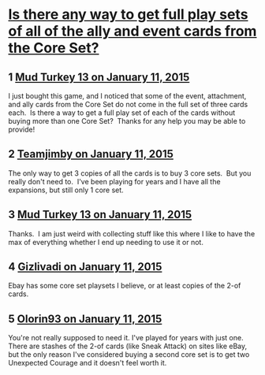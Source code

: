 # [Is there any way to get full play sets of all of the ally and event cards from the Core Set?](https://community.fantasyflightgames.com/topic/131508-is-there-any-way-to-get-full-play-sets-of-all-of-the-ally-and-event-cards-from-the-core-set/)

## 1 [Mud Turkey 13 on January 11, 2015](https://community.fantasyflightgames.com/topic/131508-is-there-any-way-to-get-full-play-sets-of-all-of-the-ally-and-event-cards-from-the-core-set/?do=findComment&comment=1401131)

I just bought this game, and I noticed that some of the event, attachment, and ally cards from the Core Set do not come in the full set of three cards each.  Is there a way to get a full play set of each of the cards without buying more than one Core Set?  Thanks for any help you may be able to provide!

## 2 [Teamjimby on January 11, 2015](https://community.fantasyflightgames.com/topic/131508-is-there-any-way-to-get-full-play-sets-of-all-of-the-ally-and-event-cards-from-the-core-set/?do=findComment&comment=1401139)

The only way to get 3 copies of all the cards is to buy 3 core sets.  But you really don't need to.  I've been playing for years and I have all the expansions, but still only 1 core set.

## 3 [Mud Turkey 13 on January 11, 2015](https://community.fantasyflightgames.com/topic/131508-is-there-any-way-to-get-full-play-sets-of-all-of-the-ally-and-event-cards-from-the-core-set/?do=findComment&comment=1401151)

Thanks.  I am just weird with collecting stuff like this where I like to have the max of everything whether I end up needing to use it or not.

## 4 [Gizlivadi on January 11, 2015](https://community.fantasyflightgames.com/topic/131508-is-there-any-way-to-get-full-play-sets-of-all-of-the-ally-and-event-cards-from-the-core-set/?do=findComment&comment=1401154)

Ebay has some core set playsets I believe, or at least copies of the 2-of cards.

## 5 [Olorin93 on January 11, 2015](https://community.fantasyflightgames.com/topic/131508-is-there-any-way-to-get-full-play-sets-of-all-of-the-ally-and-event-cards-from-the-core-set/?do=findComment&comment=1401244)

You're not really supposed to need it. I've played for years with just one. There are stashes of the 2-of cards (like Sneak Attack) on sites like eBay, but the only reason I've considered buying a second core set is to get two Unexpected Courage and it doesn't feel worth it.

